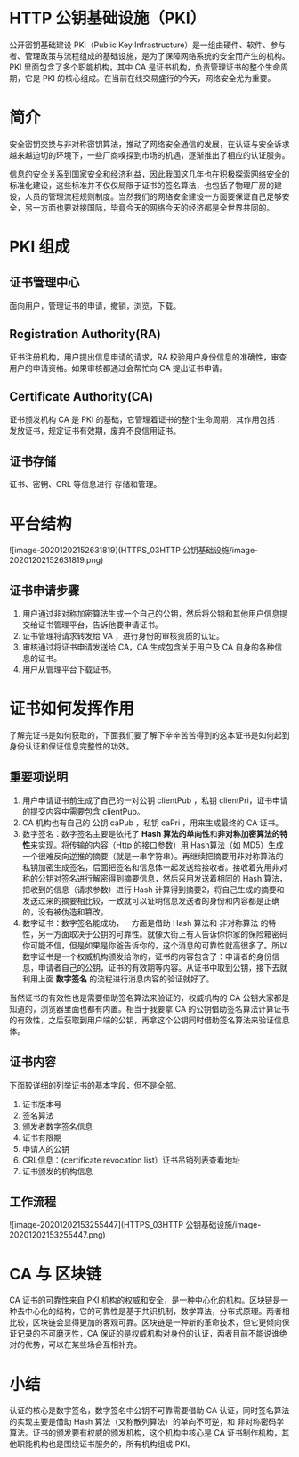 # HTTP 公钥基础设施（PKI）

公开密钥基础建设 PKI（Public Key Infrastructure）是一组由硬件、软件、参与者、管理政策与流程组成的基础设施，是为了保障网络系统的安全而产生的机构。PKI 里面包含了多个职能机构，其中 CA 是证书机构，负责管理证书的整个生命周期，它是 PKI 的核心组成。在当前在线交易盛行的今天，网络安全尤为重要。

# 简介

安全密钥交换与非对称密钥算法，推动了网络安全通信的发展，在认证与安全诉求越来越迫切的环境下，一些厂商嗅探到市场的机遇，逐渐推出了相应的认证服务。

信息的安全关系到国家安全和经济利益，因此我国这几年也在积极探索网络安全的标准化建设，这些标准并不仅仅局限于证书的签名算法，也包括了物理厂房的建设，人员的管理流程规则制度。当然我们的网络安全建设一方面要保证自己足够安全，另一方面也要对接国际，毕竟今天的网络今天的经济都是全世界共同的。

# PKI 组成

## 证书管理中心

面向用户，管理证书的申请，撤销，浏览，下载。

## Registration Authority(RA)

证书注册机构，用户提出信息申请的请求，RA 校验用户身份信息的准确性，审查用户的申请资格。如果审核都通过会帮忙向 CA 提出证书申请。

## Certificate Authority(CA)

证书颁发机构 CA 是 PKI 的基础，它管理着证书的整个生命周期，其作用包括：发放证书，规定证书有效期，废弃不良信用证书。

## 证书存储

证书、密钥、CRL 等信息进行 存储和管理。

# 平台结构

![image-20201202152631819](HTTPS_03HTTP 公钥基础设施/image-20201202152631819.png)

## 证书申请步骤

1. 用户通过非对称加密算法生成一个自己的公钥，然后将公钥和其他用户信息提交给证书管理平台，告诉他要申请证书。
2. 证书管理将请求转发给 VA ，进行身份的审核资质的认证。
3. 审核通过将证书申请发送给 CA，CA 生成包含关于用户及 CA 自身的各种信息的证书。
4. 用户从管理平台下载证书。

# 证书如何发挥作用

了解完证书是如何获取的，下面我们要了解下辛辛苦苦得到的这本证书是如何起到身份认证和保证信息完整性的功效。

##  重要项说明

1. 用户申请证书前生成了自己的一对公钥 clientPub ，私钥 clientPri，证书申请的提交内容中需要包含 clientPub。
2. CA 机构也有自己的 公钥 caPub ，私钥 caPri ，用来生成最终的 CA 证书。
3. 数字签名：数字签名主要是依托了 **Hash 算法的单向性**和**非对称加密算法的特性**来实现。将传输的内容（Http 的接口参数）用 Hash算法（如 MD5）生成一个很难反向逆推的摘要（就是一串字符串）。再继续把摘要用非对称算法的私钥加密生成签名，后面把签名和信息体一起发送给接收者。接收着先用非对称的公钥对签名进行解密得到摘要信息，然后采用发送着相同的 Hash 算法，把收到的信息（请求参数）进行 Hash 计算得到摘要2，将自己生成的摘要和发送过来的摘要相比较，一致就可以证明信息发送者的身份和内容都是正确的，没有被伪造和篡改。
4. 数字证书：数字签名能成功，一方面是借助 Hash 算法和 非对称算法 的特性，另一方面取决于公钥的可靠性。就像大街上有人告诉你你家的保险箱密码你可能不信，但是如果是你爸告诉你的，这个消息的可靠性就高很多了。所以数字证书是一个权威机构颁发给你的，证书的内容包含了：申请者的身份信息，申请者自己的公钥，证书的有效期等内容。从证书中取到公钥，接下去就利用上面 **数字签名** 的流程进行消息内容的验证就好了。

当然证书的有效性也是需要借助签名算法来验证的，权威机构的 CA 公钥大家都是知道的，浏览器里面也都有内置。相当于我要拿 CA 的公钥借助签名算法计算证书的有效性，之后获取到用户端的公钥，再拿这个公钥同时借助签名算法来验证信息体。

## 证书内容

下面较详细的列举证书的基本字段，但不是全部。

1. 证书版本号
2. 签名算法
3. 颁发者数字签名信息
4. 证书有限期
5. 申请人的公钥
6. CRL信息：(certificate revocation list）证书吊销列表查看地址
7. 证书颁发的机构信息

## 工作流程

![image-20201202153255447](HTTPS_03HTTP 公钥基础设施/image-20201202153255447.png)

# CA 与 区块链

CA 证书的可靠性来自 PKI 机构的权威和安全，是一种中心化的机构。区块链是一种去中心化的结构，它的可靠性是基于共识机制，数学算法，分布式原理。两者相比较，区块链会显得更加的客观可靠。区块链是一种新的革命技术，但它更倾向保证记录的不可磨灭性，CA 保证的是权威机构对身份的认证，两者目前不能说谁绝对的优势，可以在某些场合互相补充。

# 小结

认证的核心是数字签名，数字签名中公钥不可靠需要借助 CA 认证，同时签名算法的实现主要是借助 Hash 算法（又称散列算法）的单向不可逆，和 非对称密码学算法。证书的颁发要有权威的颁发机构，这个机构中核心是 CA 证书制作机构，其他职能机构也是围绕证书服务的，所有机构组成 PKI。
